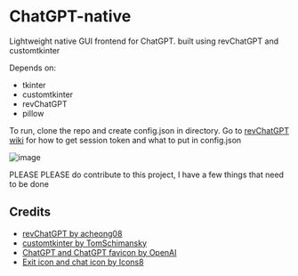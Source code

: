 # ChatGPT-native
Lightweight native GUI frontend for ChatGPT. built using revChatGPT and customtkinter

Depends on:
- tkinter
- customtkinter
- revChatGPT
- pillow

To run, clone the repo and create config.json in directory. 
Go to [revChatGPT wiki](https://github.com/acheong08/ChatGPT/wiki/Setup) for how to get session token and what to put in config.json

![image](https://user-images.githubusercontent.com/62653580/211185231-3c90a72b-84ac-498e-b956-aa8c1fa09b26.png)


PLEASE PLEASE do contribute to this project, I have a few things that need to be done

## Credits
- [revChatGPT by acheong08](https://github.com/acheong08/ChatGPT/)
- [customtkinter by TomSchimansky](https://github.com/TomSchimansky/CustomTkinter/)
- [ChatGPT and ChatGPT favicon by OpenAI](https://chat.openai.com)
- [Exit icon and chat icon by Icons8](https://icons8.com/)
